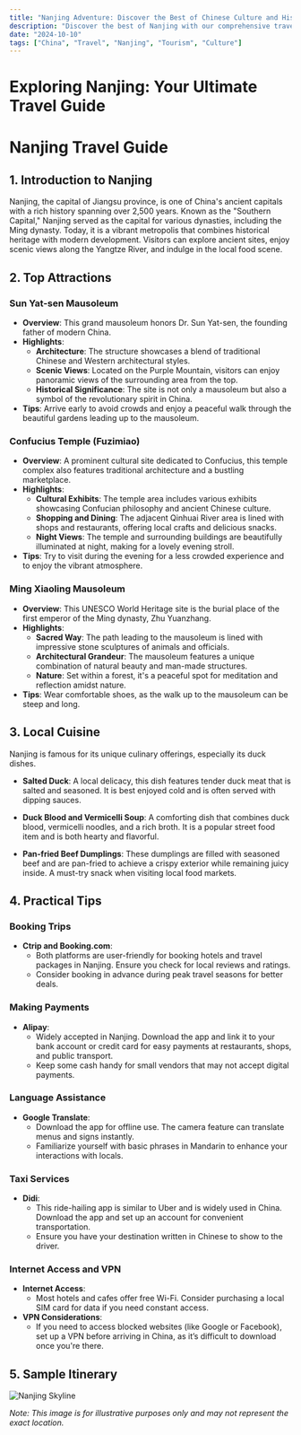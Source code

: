 ```yaml
---
title: "Nanjing Adventure: Discover the Best of Chinese Culture and History"
description: "Discover the best of Nanjing with our comprehensive travel guide. Explore top attractions, savor local cuisine, and get insider tips for an unforgettable Chinese adventure."
date: "2024-10-10"
tags: ["China", "Travel", "Nanjing", "Tourism", "Culture"]
---
```


# Exploring Nanjing: Your Ultimate Travel Guide

# Nanjing Travel Guide

## 1. Introduction to Nanjing
Nanjing, the capital of Jiangsu province, is one of China's ancient capitals with a rich history spanning over 2,500 years. Known as the "Southern Capital," Nanjing served as the capital for various dynasties, including the Ming dynasty. Today, it is a vibrant metropolis that combines historical heritage with modern development. Visitors can explore ancient sites, enjoy scenic views along the Yangtze River, and indulge in the local food scene.

## 2. Top Attractions

### Sun Yat-sen Mausoleum
- **Overview**: This grand mausoleum honors Dr. Sun Yat-sen, the founding father of modern China.
- **Highlights**:
  - **Architecture**: The structure showcases a blend of traditional Chinese and Western architectural styles.
  - **Scenic Views**: Located on the Purple Mountain, visitors can enjoy panoramic views of the surrounding area from the top.
  - **Historical Significance**: The site is not only a mausoleum but also a symbol of the revolutionary spirit in China.
- **Tips**: Arrive early to avoid crowds and enjoy a peaceful walk through the beautiful gardens leading up to the mausoleum.

### Confucius Temple (Fuzimiao)
- **Overview**: A prominent cultural site dedicated to Confucius, this temple complex also features traditional architecture and a bustling marketplace.
- **Highlights**:
  - **Cultural Exhibits**: The temple area includes various exhibits showcasing Confucian philosophy and ancient Chinese culture.
  - **Shopping and Dining**: The adjacent Qinhuai River area is lined with shops and restaurants, offering local crafts and delicious snacks.
  - **Night Views**: The temple and surrounding buildings are beautifully illuminated at night, making for a lovely evening stroll.
- **Tips**: Try to visit during the evening for a less crowded experience and to enjoy the vibrant atmosphere.

### Ming Xiaoling Mausoleum
- **Overview**: This UNESCO World Heritage site is the burial place of the first emperor of the Ming dynasty, Zhu Yuanzhang.
- **Highlights**:
  - **Sacred Way**: The path leading to the mausoleum is lined with impressive stone sculptures of animals and officials.
  - **Architectural Grandeur**: The mausoleum features a unique combination of natural beauty and man-made structures.
  - **Nature**: Set within a forest, it's a peaceful spot for meditation and reflection amidst nature.
- **Tips**: Wear comfortable shoes, as the walk up to the mausoleum can be steep and long.

## 3. Local Cuisine
Nanjing is famous for its unique culinary offerings, especially its duck dishes.

- **Salted Duck**: A local delicacy, this dish features tender duck meat that is salted and seasoned. It is best enjoyed cold and is often served with dipping sauces.
  
- **Duck Blood and Vermicelli Soup**: A comforting dish that combines duck blood, vermicelli noodles, and a rich broth. It is a popular street food item and is both hearty and flavorful.

- **Pan-fried Beef Dumplings**: These dumplings are filled with seasoned beef and are pan-fried to achieve a crispy exterior while remaining juicy inside. A must-try snack when visiting local food markets.

## 4. Practical Tips

### Booking Trips
- **Ctrip and Booking.com**: 
  - Both platforms are user-friendly for booking hotels and travel packages in Nanjing. Ensure you check for local reviews and ratings.
  - Consider booking in advance during peak travel seasons for better deals.
  
### Making Payments
- **Alipay**: 
  - Widely accepted in Nanjing. Download the app and link it to your bank account or credit card for easy payments at restaurants, shops, and public transport.
  - Keep some cash handy for small vendors that may not accept digital payments.

### Language Assistance
- **Google Translate**: 
  - Download the app for offline use. The camera feature can translate menus and signs instantly.
  - Familiarize yourself with basic phrases in Mandarin to enhance your interactions with locals.

### Taxi Services
- **Didi**: 
  - This ride-hailing app is similar to Uber and is widely used in China. Download the app and set up an account for convenient transportation.
  - Ensure you have your destination written in Chinese to show to the driver.

### Internet Access and VPN
- **Internet Access**: 
  - Most hotels and cafes offer free Wi-Fi. Consider purchasing a local SIM card for data if you need constant access.
- **VPN Considerations**: 
  - If you need to access blocked websites (like Google or Facebook), set up a VPN before arriving in China, as it’s difficult to download once you're there.

## 5. Sample Itinerary

<img src="https://source.unsplash.com/1600x900/?Nanjing,cityscape" alt="Nanjing Skyline" loading="lazy">

*Note: This image is for illustrative purposes only and may not represent the exact location.*

